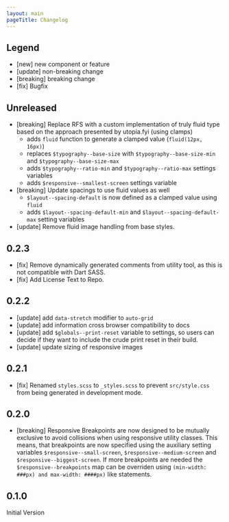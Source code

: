 ```yaml
---
layout: main
pageTitle: Changelog
---
```


## Legend

* [new] new component or feature
* [update] non-breaking change
* [breaking] breaking change
* [fix] Bugfix

## Unreleased
* [breaking] Replace RFS with a custom implementation of truly fluid type based on the approach presented by utopia.fyi (using clamps)
  * adds `fluid` function to generate a clamped value (`fluid(12px, 16px)`)
  * replaces `$typography--base-size` with `$typography--base-size-min` and `$typography--base-size-max`
  * adds `$typography--ratio-min` and `$typography--ratio-max` settings variables
  * adds `$responsive--smallest-screen` settings variable
* [breaking] Update spacings to use fluid values as well
  * `$layout--spacing-default` is now defined as a clamped value using `fluid`
  * adds `$layout--spacing-default-min` and `$layout--spacing-default-max` setting variables
* [update] Remove fluid image handling from base styles.

## 0.2.3
* [fix] Remove dynamically generated comments from utility tool, as this is not
  compatible with Dart SASS.
* [fix] Add License Text to Repo.

## 0.2.2
* [update] add `data-stretch` modifier to `auto-grid`
* [update] add information cross browser compatibility to docs
* [update] add `$globals--print-reset` variable to settings, so users can decide if they want to include the crude print reset in their build.
* [update] update sizing of responsive images

## 0.2.1
* [fix] Renamed `styles.scss` to `_styles.scss` to prevent `src/style.css` from
  being generated in development mode.

## 0.2.0
* [breaking] Responsive Breakpoints are now designed to be mutually exclusive to
  avoid collisions when using responsive utility classes. This means, that
  breakpoints are now specified using the auxiliary setting variables
  `$responsive--small-screen`, `$responsive--medium-screen` and
  `$responsive--biggest-screen`. If more breakpoints are needed the
  `$responsive--breakpoints` map can be overriden using `(min-width: ###px) and
  max-width: ####px)` like statements.

## 0.1.0
Initial Version
